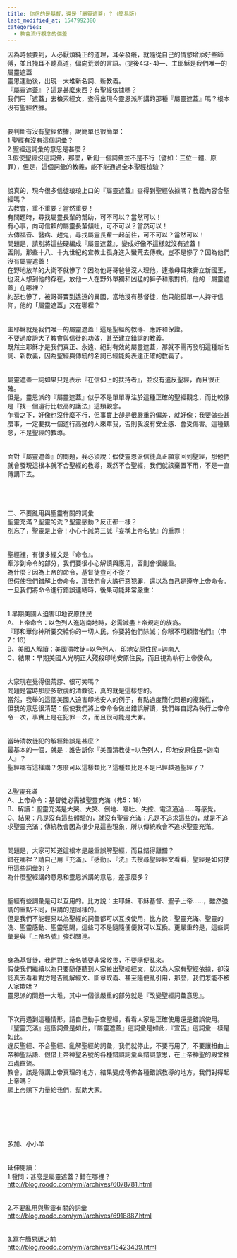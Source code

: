 ```yaml
---
title: 你信的是基督，還是「屬靈遮蓋」？（簡易版）
last_modified_at: 1547992380
categories:
  - 教會流行觀念的偏差
---
```


因為時候要到，人必厭煩純正的道理，耳朵發癢，就隨從自己的情慾增添好些師傅，並且掩耳不聽真道，偏向荒渺的言語。(提後4:3~4)<!--more-->一、主耶穌是我們唯一的屬靈遮蓋<br>靈恩運動後，出現一大堆新名詞、新教義。<br>『屬靈遮蓋』？這是甚麼東西？有聖經依據嗎？<br>我們用「遮蓋」去檢索經文，查得出現今靈恩派所講的那種『屬靈遮蓋』嗎？根本沒有聖經依據。<br><br><br>要判斷有沒有聖經依據，說簡單也很簡單：<br>1.聖經有沒有這個詞彙？<br>2.聖經這詞彙的意思是甚麼？<br>3.假使聖經沒這詞彙，那麼，新創一個詞彙並不是不行（譬如：三位一體、原罪），但是，這個詞彙的教義，能不能通過全本聖經檢驗？<br><br><br>說真的，現今很多信徒琅琅上口的『屬靈遮蓋』查得到聖經依據嗎？教義內容合聖經嗎？<br>去教會，重不重要？當然重要！<br>有問題時，尋找屬靈長輩的幫助，可不可以？當然可以！<br>有心事，向可信賴的屬靈長輩傾吐，可不可以？當然可以！<br>去傳福音、醫病、趕鬼，尋找屬靈長輩一起前往，可不可以？當然可以！<br>問題是，請別將這些硬編成『屬靈遮蓋』，變成好像不這樣就沒有遮蓋！<br>否則，那些十八、十九世紀的宣教士孤身進入蠻荒去傳教，豈不是慘了？因為他們沒有屬靈遮蓋！<br>在野地放羊的大衛不就慘了？因為他哥哥爸爸沒人理他，連撒母耳來膏立新國王，也沒人想到他的存在，放他一人在野外單獨和凶猛的獅子和熊對抗，他的「屬靈遮蓋」在哪裡？<br>約瑟也慘了，被哥哥賣到遙遠的異國，當地沒有基督徒，他只能孤單一人持守信仰，他的「屬靈遮蓋」又在哪裡？<br><br><br>主耶穌就是我們唯一的屬靈遮蓋！這是聖經的教導、應許和保證。<br>不要過度誇大了教會與信徒的功效，甚至建立錯誤的教義。<br>既然主耶穌才是我們真正、永遠、絕對有效的屬靈遮蓋，那就不需再發明這種新名詞、新教義，因為聖經與傳統的名詞已經能夠表達正確的教義了。<br><br><br>屬靈遮蓋一詞如果只是表示『在信仰上的扶持者』，並沒有違反聖經，而且很正確。<br>但是，靈恩派的『屬靈遮蓋』似乎不是單單專注於這種正確的聖經觀念，而比較像是『找一個道行比較高的護法』這類觀念。<br>乍看之下，好像也沒什麼不行，但事實上卻是很嚴重的偏差，就好像：我要做些甚麼事，一定要找一個道行高強的人來罩我，否則我沒有安全感、會受傷害。這種觀念，不是聖經的教導。<br><br><br>面對『屬靈遮蓋』的問題，我必須說：假使靈恩派信徒真正願意回到聖經，那他們就會發現這根本就不合聖經的教導，既然不合聖經，我們就該棄置不用，不是一直傳講下去。<br><br><br><br><br>二、不要亂用與聖靈有關的詞彙<br>聖靈充滿？聖靈的洗？聖靈感動？反正都一樣？<br>別忘了，聖靈是上帝！小心十誡第三誡『妄稱上帝名號』的重罪！<br><br><br>聖經裡，有很多經文是『命令』。<br>牽涉到命令的部分，我們要很小心解讀與應用，否則會很嚴重。<br>為什麼？因為上帝的命令，基督徒豈可不從？<br>但假使我們錯解上帝命令，那我們會大膽行惡犯罪，還以為自己是遵守上帝命令。<br>一旦我們將命令進行錯誤連結時，後果可能非常嚴重：<br><br><br>1.早期美國人迫害印地安原住民<br>A、上帝命令：以色列人進迦南地時，必需滅盡上帝規定的族裔。<br>『耶和華你神所要交給你的一切人民，你要將他們除滅；你眼不可顧惜他們』（申7：16）<br>B、美國人解讀：美國清教徒=以色列人，印地安原住民=迦南人<br>C、結果：早期美國人光明正大殘殺印地安原住民，而且視為執行上帝使命。<br><br><br>大家現在覺得很荒謬、很可笑嗎？<br>問題是當時那麼多敬虔的清教徒，真的就是這樣想的。<br>當然，我舉的這個美國人迫害印地安人的例子，有點過度簡化問題的複雜性，<br>但我的意思很清楚：假使我們將上帝命令做出錯誤解讀，我們每自認為執行上帝命令一次，事實上是在犯罪一次，而且很可能是大罪。<br><br><br>當時清教徒犯的解經錯誤是甚麼？<br>最基本的一個，就是：誰告訴你『美國清教徒=以色列人，印地安原住民=迦南人』？<br>聖經哪有這樣講？怎麼可以這樣類比？這種類比是不是已經越過聖經了？<br><br><br>2.聖靈充滿<br>A、上帝命令：基督徒必需被聖靈充滿（弗5：18）<br>B、解讀：聖靈充滿是大哭、大笑、倒地、嘔吐、失控、電流通過……等感覺。<br>C、結果：凡是沒有這些體驗的，就沒有聖靈充滿；凡是不追求這些的，就是不追求聖靈充滿；傳統教會因為很少見這些現象，所以傳統教會不追求聖靈充滿。<br><br><br>問題是，大家可知道這根本是嚴重誤解聖經，而且錯得離譜？<br>錯在哪裡？請自己用『充滿』、『感動』、『洗』去搜尋聖經經文看看，聖經是如何使用這些詞彙的？<br>為什麼聖經講的意思和靈恩派講的意思，差那麼多？<br><br><br>聖經有些詞彙是可以互用的。比方說：主耶穌、耶穌基督、聖子上帝……，雖然強調的重點不同，但講的是同樣的。<br>但是我們不能輕易以為聖經的詞彙都可以互換使用，比方說：聖靈充滿、聖靈的洗、聖靈感動、聖靈恩賜，這些可不是隨隨便便就可以互換。更嚴重的是，這些詞彙是與『上帝名號』強烈關連。<br><br><br>身為基督徒，我們對上帝名號要非常敬畏，不要隨便亂來。<br>假使我們繼續以為只要隨便聽到人家搬出聖經經文，就以為人家有聖經依據，卻沒認真去看看對方是否亂解經文、斷章取義、甚至隨便亂引用，那麼，我們怎能不被人家欺哄？<br>靈恩派的問題一大堆，其中一個很嚴重的部分就是『改變聖經詞彙意思』。<br><br><br>下次再遇到這種情形，請自己動手查聖經，看看人家是正確使用還是錯誤使用。<br>『聖靈充滿』這個詞彙是如此，『屬靈遮蓋』這詞彙是如此，『宣告』這詞彙一樣是如此。<br>違反聖經、不合聖經、亂解聖經的詞彙，我們就停止，不要再用了，不要讓扭曲上帝神聖話語、假借上帝神聖名號的各種錯誤詞彙與錯誤意思，在上帝神聖的殿堂裡四處竄流。<br>教會，該是傳講上帝真理的地方，結果變成傳佈各種錯誤教導的地方，我們對得起上帝嗎？<br>願上帝賜下力量給我們，幫助大家。<br><br><br><br><br><br><br>多加、小小羊<br><br><br>延伸閱讀：<br>1.發問：甚麼是屬靈遮蓋？錯在哪裡？<br><a href="http://blog.roodo.com/yml/archives/6078781.html" target="_blank"> http://blog.roodo.com/yml/archives/6078781.html</a><br><br><br>2.不要亂用與聖靈有關的詞彙<br><a href="http://blog.roodo.com/yml/archives/6918887.html" target="_blank"> http://blog.roodo.com/yml/archives/6918887.html</a><br><br><br>3.寫在簡易版之前<br><a href="http://blog.roodo.com/yml/archives/15423439.html" target="_blank"> http://blog.roodo.com/yml/archives/15423439.html</a><br><br><br><br><br>
